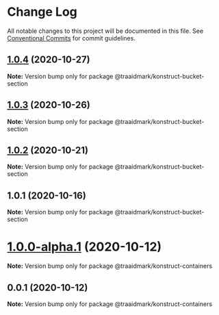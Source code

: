 # Change Log

All notable changes to this project will be documented in this file.
See [Conventional Commits](https://conventionalcommits.org) for commit guidelines.

## [1.0.4](https://github.com/traaidmark/konstruct/compare/@traaidmark/konstruct-bucket-section@1.0.3...@traaidmark/konstruct-bucket-section@1.0.4) (2020-10-27)

**Note:** Version bump only for package @traaidmark/konstruct-bucket-section





## [1.0.3](https://github.com/traaidmark/konstruct/compare/@traaidmark/konstruct-bucket-section@1.0.2...@traaidmark/konstruct-bucket-section@1.0.3) (2020-10-26)

**Note:** Version bump only for package @traaidmark/konstruct-bucket-section





## [1.0.2](https://github.com/traaidmark/konstruct/compare/@traaidmark/konstruct-bucket-section@1.0.1...@traaidmark/konstruct-bucket-section@1.0.2) (2020-10-21)

**Note:** Version bump only for package @traaidmark/konstruct-bucket-section





## 1.0.1 (2020-10-16)

**Note:** Version bump only for package @traaidmark/konstruct-bucket-section





# [1.0.0-alpha.1](https://github.com/traaidmark/konstruct/compare/@traaidmark/konstruct-containers@0.0.1...@traaidmark/konstruct-containers@1.0.0-alpha.1) (2020-10-12)

**Note:** Version bump only for package @traaidmark/konstruct-containers





## 0.0.1 (2020-10-12)

**Note:** Version bump only for package @traaidmark/konstruct-containers
